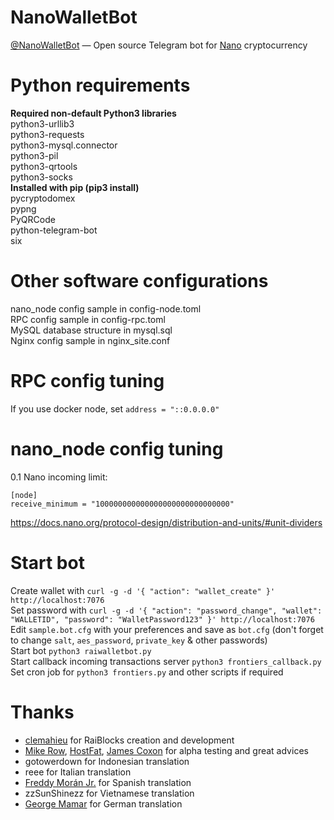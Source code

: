 # NanoWalletBot
[@NanoWalletBot](https://t.me/NanoWalletBot) — Open source Telegram bot for [Nano](https://github.com/nanocurrency/nano-node) cryptocurrency   

# Python requirements
**Required non-default Python3 libraries**   
python3-urllib3   
python3-requests   
python3-mysql.connector   
python3-pil   
python3-qrtools   
python3-socks   
**Installed with pip (pip3 install)**   
pycryptodomex   
pypng   
PyQRCode   
python-telegram-bot   
six   

# Other software configurations
nano_node config sample in config-node.toml   
RPC config sample in config-rpc.toml   
MySQL database structure in mysql.sql   
Nginx config sample in nginx_site.conf   

# RPC config tuning
If you use docker node, set `address = "::0.0.0.0"`   

# nano_node config tuning
0.1 Nano incoming limit:   
```   
[node]   
receive_minimum = "100000000000000000000000000000"   
```   
https://docs.nano.org/protocol-design/distribution-and-units/#unit-dividers   

# Start bot
Create wallet with `curl -g -d '{ "action": "wallet_create" }' http://localhost:7076`   
Set password with `curl -g -d '{ "action": "password_change", "wallet": "WALLETID", "password": "WalletPassword123" }' http://localhost:7076`   
Edit `sample.bot.cfg` with your preferences and save as `bot.cfg` (don't forget to change `salt`, `aes_password`, `private_key` & other passwords)   
Start bot `python3 raiwalletbot.py`   
Start callback incoming transactions server `python3 frontiers_callback.py`   
Set cron job for `python3 frontiers.py` and other scripts if required   

# Thanks
* [clemahieu](https://github.com/clemahieu) for RaiBlocks creation and development
* [Mike Row](https://github.com/mikerow), [HostFat](https://github.com/hostfat),  [James Coxon](https://github.com/jamescoxon) for alpha testing and great advices
* gotowerdown for Indonesian translation
* reee for Italian translation
* [Freddy Morán Jr.](https://github.com/Freddynic159) for Spanish translation
* zzSunShinezz for Vietnamese translation
* [George Mamar](https://github.com/georgem3) for German translation
